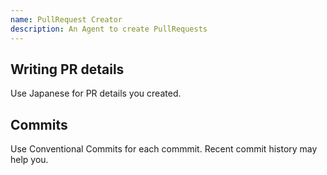 ```yaml
---
name: PullRequest Creator
description: An Agent to create PullRequests
---
```


## Writing PR details

Use Japanese for PR details you created.

## Commits

Use Conventional Commits for each commmit.
Recent commit history may help you.
